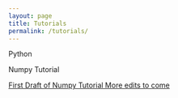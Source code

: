 ```yaml
---
layout: page
title: Tutorials
permalink: /tutorials/
---
```


Python 

Numpy Tutorial

[First Draft of Numpy Tutorial More edits to come](earthkid123.github.io/tutorials/2018/07/26/numpytutorial.html)
 

